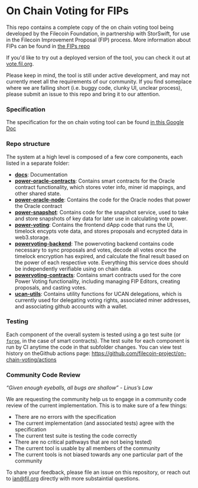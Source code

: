 # On Chain Voting for FIPs
This repo contains a complete copy of the on chain voting tool being developed
by the Filecoin Foundation, in partnership with StorSwift, for use in the Filecoin Improvement Proposal (FIP) process. More
information about FIPs can be found in [the FIPs
repo](https://github.com/filecoin-project/FIPs)

If you'd like to try out a deployed version of the tool, you can check it out at [vote.fil.org](https://vote.fil.org).

Please keep in mind, the tool is still under active development, and may not currently meet all the requirements of our community. If you find someplace where we are falling short (i.e. buggy code, clunky UI, unclear process), please submit an issue to this repo and bring it to our attention.

### Specification
The specification for the on chain voting tool can be found [in this Google Doc](https://docs.google.com/document/d/13910NE-O3mUQ6rztt6f3xe7hwW_aS-xaPW_zHuTpBW4/edit)

### Repo structure
The system at a high level is composed of a few core components, each listed in a separate folder:

- [**docs**](https://github.com/filecoin-project/on-chain-voting/tree/main/docs): Documentation
- [**power-oracle-contracts**](https://github.com/filecoin-project/on-chain-voting/tree/main/power-oracle-contracts): Contains smart contracts for the Oracle contract functionality, which stores voter info, miner id mappings, and other shared state.
- [**power-oracle-node**](https://github.com/filecoin-project/on-chain-voting/tree/main/power-oracle-node): Contains the code for the Oracle nodes that power the Oracle contract
- [**power-snapshot**](https://github.com/filecoin-project/on-chain-voting/tree/main/power-snapshot): Contains code for the snapshot service, used to take and store snapshots of key data for later use in calculating vote power.
- [**power-voting**](https://github.com/filecoin-project/on-chain-voting/tree/main/power-voting): Contains the frontend dApp code that runs the UI, timelock encypts vote data, and stores proposals and ecnypted data in web3.storage.
- [**powervoting-backend**](https://github.com/filecoin-project/on-chain-voting/tree/main/powervoting-backend): The powervoting backend contains code necessary to sync proposals and votes, decode all votes once the timelock encryption has expired, and calculate the final result based on the power of each respective vote. Everything this service does should be independently verifiable using on chain data.
- [**powervoting-contracts**](https://github.com/filecoin-project/on-chain-voting/tree/main/powervoting-contracts): Contains smart contracts used for the core Power Voting functionality, including managing FIP Editors, creating proposals, and casting votes.
- [**ucan-utils**](https://github.com/filecoin-project/on-chain-voting/tree/main/ucan-utils): Contains utility functions for UCAN delegations, which is currently used for delegating voting rights, associated miner addresses, and associating github accounts with a wallet.

### Testing
Each component of the overall system is tested using a go test suite (or [`forge`](https://github.com/foundry-rs/foundry), in the case of smart contracts). The test suite for each component is run by CI anytime the code in that subfolder changes. You can view test history on theGithub actions page: https://github.com/filecoin-project/on-chain-voting/actions

### Community Code Review
*“Given enough eyeballs, all bugs are shallow” - Linus’s Law*

We are requesting the community help us to engage in a community code review of the current implementation. This is to make sure of a few things:
- There are no errors with the specification
- The current implementation (and associated tests) agree with the specification
- The current test suite is testing the code correctly
- There are no critical pathways that are not being tested)
- The current tool is usable by all members of the community
- The current tools is not biased towards any one particular part of the community

To share your feedback, please file an issue on this repository, or reach out to ian@fil.org directly with more substaintial questions.
